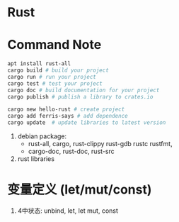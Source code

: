 #  Rust
# Command Note
```sh
apt install rust-all
cargo build # build your project
cargo run # run your project
cargo test # test your project
cargo doc # build documentation for your project
cargo publish # publish a library to crates.io

cargo new hello-rust # create project
cargo add ferris-says # add dependence
cargo update  # update libraries to latest version
```
1. debian package:
    + rust-all, cargo, rust-clippy rust-gdb rustc rustfmt,
    + cargo-doc, rust-doc, rust-src
2. rust libraries

# 变量定义 (let/mut/const)
1. 4中状态: unbind, let, let mut, const
